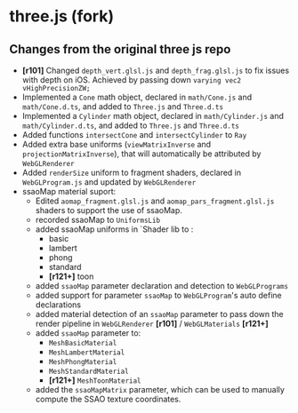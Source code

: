 three.js (fork)
========

## Changes from the original three js repo
- **[r101]** Changed `depth_vert.glsl.js` and `depth_frag.glsl.js` to fix issues 
with depth on iOS. Achieved by passing down `varying vec2 vHighPrecisionZW;`
- Implemented a `Cone` math object, declared in `math/Cone.js` and `math/Cone.d.ts`,
and added to `Three.js` and `Three.d.ts`
- Implemented a `Cylinder` math object, declared in `math/Cylinder.js` and 
`math/Cylinder.d.ts`, and added to `Three.js` and `Three.d.ts`
- Added functions `intersectCone` and `intersectCylinder` to `Ray`
- Added extra base uniforms (`viewMatrixInverse` and `projectionMatrixInverse`), that will automatically be attributed by 
`WebGLRenderer`
- Added `renderSize` uniform to fragment shaders, declared in `WebGLProgram.js`
and updated by `WebGLRenderer`
- ssaoMap material suport:
    - Edited `aomap_fragment.glsl.js` and `aomap_pars_fragment.glsl.js` shaders 
    to support the use of ssaoMap.
    - recorded ssaoMap to `UniformsLib`
    - added ssaoMap uniforms in `Shader lib to :
        - basic
        - lambert
        - phong
        - standard
        - **[r121+]** toon
    - added `ssaoMap` parameter declaration and detection to `WebGLPrograms`
    - added support for parameter `ssaoMap` to `WebGLProgram`'s auto define
    declarations
    - added material detection of an `ssaoMap` parameter to pass down the 
    render pipeline in `WebGLRenderer` **[r101]** / `WebGLMaterials` **[r121+]**
    - added `ssaoMap` parameter to:
        - `MeshBasicMaterial`
        - `MeshLambertMaterial`
        - `MeshPhongMaterial`
        - `MeshStandardMaterial`
        - **[r121+]** `MeshToonMaterial`
    - added the `ssaoMapMatrix` parameter, which can be used to manually compute the SSAO 
      texture coordinates.
